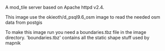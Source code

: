 A mod_tile server based on Apache httpd v2.4.

This image use the okieoth/d_psql9.6_osm image to read the needed osm data from postgis

To make this image run you need a boundaries.tbz file in the image directory. 'boundaries.tbz'
contains all the static shape stuff used by mapnik
